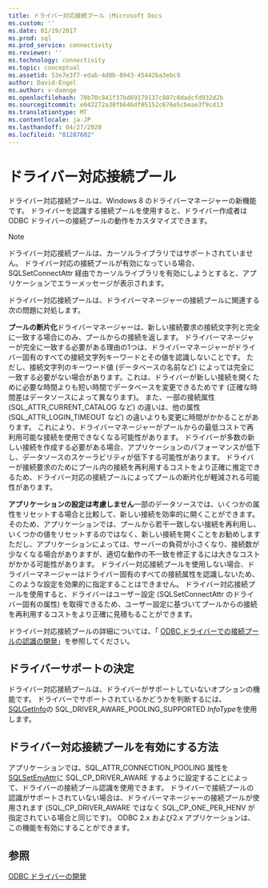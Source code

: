 ```yaml
---
title: ドライバー対応接続プール |Microsoft Docs
ms.custom: ''
ms.date: 01/19/2017
ms.prod: sql
ms.prod_service: connectivity
ms.reviewer: ''
ms.technology: connectivity
ms.topic: conceptual
ms.assetid: 53e7e3f7-edab-4d0b-8943-45442ba3ebc9
author: David-Engel
ms.author: v-daenge
ms.openlocfilehash: 70b70c841f37bd69179137c807c0dadcfd932d2b
ms.sourcegitcommit: e042272a38fb646df05152c676e5cbeae3f9cd13
ms.translationtype: MT
ms.contentlocale: ja-JP
ms.lasthandoff: 04/27/2020
ms.locfileid: "81287602"
---
```

# <a name="driver-aware-connection-pooling"></a>ドライバー対応接続プール
ドライバー対応接続プールは、Windows 8 のドライバーマネージャーの新機能です。 ドライバーを認識する接続プールを使用すると、ドライバー作成者は ODBC ドライバーの接続プールの動作をカスタマイズできます。  
  
> [!NOTE]  
>  ドライバー対応接続プールは、カーソルライブラリではサポートされていません。 ドライバー対応の接続プールが有効になっている場合、SQLSetConnectAttr 経由でカーソルライブラリを有効にしようとすると、アプリケーションでエラーメッセージが表示されます。  
  
 ドライバー対応接続プールは、ドライバーマネージャーの接続プールに関連する次の問題に対処します。  
  
 **プールの断片化**ドライバーマネージャーは、新しい接続要求の接続文字列と完全に一致する場合にのみ、プールからの接続を返します。  ドライバーマネージャーが完全に一致する必要がある理由の1つは、ドライバーマネージャーがドライバー固有のすべての接続文字列キーワードとその値を認識しないことです。  ただし、接続文字列のキーワード値 (データベースの名前など) によっては完全に一致する必要がない場合があります。これは、ドライバーが新しい接続を開くために必要な時間よりも短い時間でデータベースを変更できるためです (正確な時間差はデータソースによって異なります)。 また、一部の接続属性 (SQL_ATTR_CURRENT_CATALOG など) の違いは、他の属性 (SQL_ATTR_LOGIN_TIMEOUT など) の違いよりも変更に時間がかかることがあります。 これにより、ドライバーマネージャーがプールからの最低コストで再利用可能な接続を使用できなくなる可能性があります。 ドライバーが多数の新しい接続を作成する必要がある場合、アプリケーションのパフォーマンスが低下し、データソースのスケーラビリティが低下する可能性があります。 ドライバーが接続要求のためにプール内の接続を再利用するコストをより正確に推定できるため、ドライバー対応の接続プールによってプールの断片化が軽減される可能性があります。  
  
 **アプリケーションの設定は考慮しません**一部のデータソースでは、いくつかの属性をリセットする場合と比較して、新しい接続を効率的に開くことができます。そのため、アプリケーションでは、プールから若干一致しない接続を再利用し、いくつかの値をリセットするのではなく、新しい接続を開くことをお勧めします ただし、アプリケーションによっては、サーバーの負荷が小さくなり、接続数が少なくなる場合がありますが、適切な動作の不一致を修正するには大きなコストがかかる可能性があります。 ドライバー対応接続プールを使用しない場合、ドライバーマネージャーはドライバー固有のすべての接続属性を認識しないため、このような設定を効果的に指定することはできません。 ドライバー対応接続プールを使用すると、ドライバーはユーザー設定 (SQLSetConnectAttr のドライバー固有の属性) を取得できるため、ユーザー設定に基づいてプールからの接続を再利用するコストをより正確に見積もることができます。  
  
 ドライバー対応接続プールの詳細については、「 [ODBC ドライバーでの接続プールの認識の開発](../../../odbc/reference/develop-driver/developing-connection-pool-awareness-in-an-odbc-driver.md)」を参照してください。  
  
## <a name="determining-driver-support"></a>ドライバーサポートの決定  
 ドライバー対応接続プールは、ドライバーがサポートしていないオプションの機能です。 ドライバーでサポートされているかどうかを判断するには、 [SQLGetInfo](../../../odbc/reference/syntax/sqlgetinfo-function.md)の SQL_DRIVER_AWARE_POOLING_SUPPORTED *InfoType*を使用します。  
  
## <a name="how-to-enable-driver-aware-connection-pooling"></a>ドライバー対応接続プールを有効にする方法  
 アプリケーションでは、SQL_ATTR_CONNECTION_POOLING 属性を[SQLSetEnvAttr](../../../odbc/reference/syntax/sqlsetenvattr-function.md)に SQL_CP_DRIVER_AWARE するように設定することによって、ドライバーの接続プール認識を使用できます。 ドライバーで接続プールの認識がサポートされていない場合は、ドライバーマネージャーの接続プールが使用されます (SQL_CP_DRIVER_AWARE ではなく SQL_CP_ONE_PER_HENV が指定されている場合と同じです)。 ODBC 2.x および2.x アプリケーションは、この機能を有効にすることができます。  
  
## <a name="see-also"></a>参照  
 [ODBC ドライバーの開発](../../../odbc/reference/develop-driver/developing-an-odbc-driver.md)
